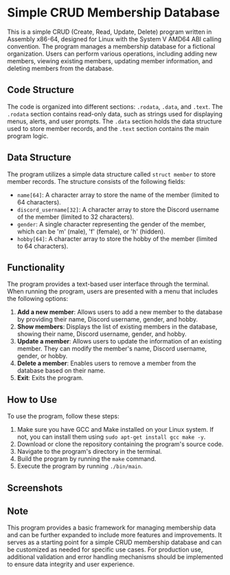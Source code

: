 # Simple CRUD Membership Database

This is a simple CRUD (Create, Read, Update, Delete) program written in Assembly x86-64, designed for Linux with the System V AMD64 ABI calling convention. The program manages a membership database for a fictional organization. Users can perform various operations, including adding new members, viewing existing members, updating member information, and deleting members from the database.

## Code Structure

The code is organized into different sections: `.rodata`, `.data`, and `.text`. The `.rodata` section contains read-only data, such as strings used for displaying menus, alerts, and user prompts. The `.data` section holds the data structure used to store member records, and the `.text` section contains the main program logic.

## Data Structure

The program utilizes a simple data structure called `struct member` to store member records. The structure consists of the following fields:
- `name[64]`: A character array to store the name of the member (limited to 64 characters).
- `discord_username[32]`: A character array to store the Discord username of the member (limited to 32 characters).
- `gender`: A single character representing the gender of the member, which can be 'm' (male), 'f' (female), or 'h' (hidden).
- `hobby[64]`: A character array to store the hobby of the member (limited to 64 characters).

## Functionality

The program provides a text-based user interface through the terminal. When running the program, users are presented with a menu that includes the following options:
1. **Add a new member**: Allows users to add a new member to the database by providing their name, Discord username, gender, and hobby.
2. **Show members**: Displays the list of existing members in the database, showing their name, Discord username, gender, and hobby.
3. **Update a member**: Allows users to update the information of an existing member. They can modify the member's name, Discord username, gender, or hobby.
4. **Delete a member**: Enables users to remove a member from the database based on their name.
5. **Exit**: Exits the program.

## How to Use

To use the program, follow these steps:
1. Make sure you have GCC and Make installed on your Linux system. If not, you can install them using `sudo apt-get install gcc make -y`.
2. Download or clone the repository containing the program's source code.
3. Navigate to the program's directory in the terminal.
4. Build the program by running the `make` command.
5. Execute the program by running `./bin/main`.

## Screenshots


## Note

This program provides a basic framework for managing membership data and can be further expanded to include more features and improvements. It serves as a starting point for a simple CRUD membership database and can be customized as needed for specific use cases. For production use, additional validation and error handling mechanisms should be implemented to ensure data integrity and user experience.
